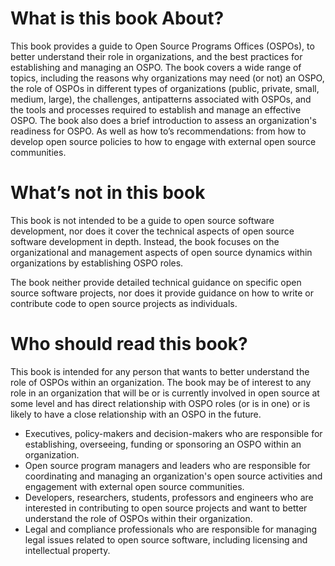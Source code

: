 # What is this book About?

This book provides a guide to Open Source Programs Offices (OSPOs), to better understand their role in organizations, and the best practices for establishing and managing an OSPO. The book covers a wide range of topics, including the reasons why organizations may need (or not) an OSPO, the role of OSPOs in different types of organizations (public, private, small, medium, large), the challenges, antipatterns associated with OSPOs, and the tools and processes required to establish and manage an effective OSPO. The book also does a brief introduction to assess an organization's readiness for OSPO. As well as how to’s recommendations: from how to develop open source policies to how to engage with external open source communities.

# What’s not in this book

This book is not intended to be a guide to open source software development, nor does it cover the technical aspects of open source software development in depth. Instead, the book focuses on the organizational and management aspects of open source dynamics within organizations by establishing OSPO roles. 

The book neither provide detailed technical guidance on specific open source software projects, nor does it provide guidance on how to write or contribute code to open source projects as individuals.

# Who should read this book?

This book is intended for any person that wants to better understand the role of OSPOs within an organization. The book may be of interest to any role in an organization that will be or is currently involved in open source at some level and has direct relationship with OSPO roles (or is in one) or is likely to have a close relationship with an OSPO in the future.

* Executives, policy-makers and decision-makers who are responsible for establishing, overseeing, funding or sponsoring an OSPO within an organization.
* Open source program managers and leaders who are responsible for coordinating and managing an organization's open source activities and engagement with external open source communities.
* Developers, researchers, students, professors and engineers who are interested in contributing to open source projects and want to better understand the role of OSPOs within their organization.
* Legal and compliance professionals who are responsible for managing legal issues related to open source software, including licensing and intellectual property.
